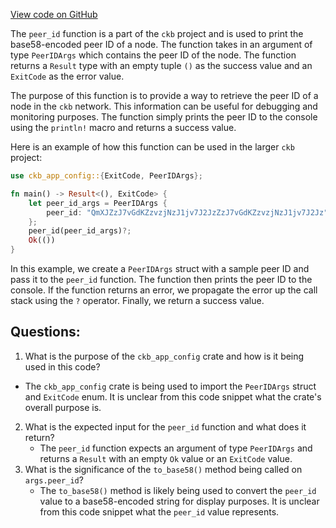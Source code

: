 [View code on GitHub](https://github.com/nervosnetwork/ckb/ckb-bin/src/subcommand/peer_id.rs)

The `peer_id` function is a part of the `ckb` project and is used to print the base58-encoded peer ID of a node. The function takes in an argument of type `PeerIDArgs` which contains the peer ID of the node. The function returns a `Result` type with an empty tuple `()` as the success value and an `ExitCode` as the error value.

The purpose of this function is to provide a way to retrieve the peer ID of a node in the `ckb` network. This information can be useful for debugging and monitoring purposes. The function simply prints the peer ID to the console using the `println!` macro and returns a success value.

Here is an example of how this function can be used in the larger `ckb` project:

```rust
use ckb_app_config::{ExitCode, PeerIDArgs};

fn main() -> Result<(), ExitCode> {
    let peer_id_args = PeerIDArgs {
        peer_id: "QmXJZzJ7vGdKZzvzjNzJ1jv7J2JzZzJ7vGdKZzvzjNzJ1jv7J2Jz".to_string(),
    };
    peer_id(peer_id_args)?;
    Ok(())
}
```

In this example, we create a `PeerIDArgs` struct with a sample peer ID and pass it to the `peer_id` function. The function then prints the peer ID to the console. If the function returns an error, we propagate the error up the call stack using the `?` operator. Finally, we return a success value.
## Questions: 
 1. What is the purpose of the `ckb_app_config` crate and how is it being used in this code?
   - The `ckb_app_config` crate is being used to import the `PeerIDArgs` struct and `ExitCode` enum. It is unclear from this code snippet what the crate's overall purpose is.
2. What is the expected input for the `peer_id` function and what does it return?
   - The `peer_id` function expects an argument of type `PeerIDArgs` and returns a `Result` with an empty `Ok` value or an `ExitCode` value.
3. What is the significance of the `to_base58()` method being called on `args.peer_id`?
   - The `to_base58()` method is likely being used to convert the `peer_id` value to a base58-encoded string for display purposes. It is unclear from this code snippet what the `peer_id` value represents.